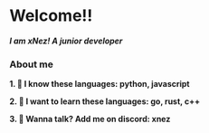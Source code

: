
# Welcome!!

***I am xNez! A junior developer***

### About me

**1. 🔰 I know these languages: python, javascript**

**2. 👀 I want to learn these languages: go, rust, c++**

**3. 💬 Wanna talk? Add me on discord: xnez**
